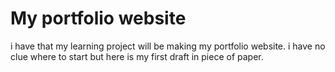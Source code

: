 # My portfolio website

i have that my learning project will be making my portfolio website.
i have no clue where to start but here is my first draft in piece of paper.
